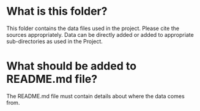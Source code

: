 # What is this folder?
This folder contains the data files used in the project.
Please cite the sources appropriately.
Data can be directly added or added to appropriate sub-directories as used in the Project.


# What should be added to README.md file? 
The README.md file must contain details about where the data comes from.
